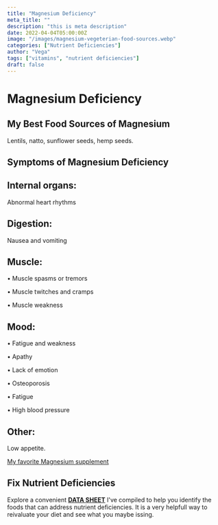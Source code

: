 ```yaml
---
title: "Magnesium Deficiency"
meta_title: ""
description: "this is meta description"
date: 2022-04-04T05:00:00Z
image: "/images/magnesium-vegeterian-food-sources.webp"
categories: ["Nutrient Deficiencies"]
author: "Vega"
tags: ["vitamins", "nutrient deficiencies"]
draft: false
---
```

<h1>Magnesium Deficiency</h1>
            <h2>My Best Food Sources of Magnesium</h2>
          <p>Lentils, natto, sunflower seeds, hemp seeds.</p>
<h2>Symptoms of Magnesium  Deficiency</h2>
<h2>Internal organs:</h2>
<p>Abnormal heart rhythms</p>
<h2>Digestion:</h2><p>Nausea and vomiting</p>
<h2>Muscle:</h2><p>&bull; Muscle spasms or tremors</p><p>&bull; Muscle twitches and cramps</p><p>&bull; Muscle weakness</p>
<h2>Mood:</h2><p>&bull; Fatigue and weakness</p><p>&bull; Apathy</p><p>&bull; Lack of emotion</p> <p>&bull; Osteoporosis</p><p>&bull; Fatigue</p><p>&bull; High blood pressure</p>
<h2>Other:</h2><p>Low appetite.</p>
<p><a target="_blank" href="https://www.amazon.com/Moon-Juice-Magnesi-Om-Unstressing-Magnesium/dp/B07YCS83D3/ref=sxbs_sbv_search_btf?content-id=amzn1.sym.f15d2f09-357d-4995-986d-e924fbe183e3%253Aamzn1.sym.f15d2f09-357d-4995-986d-e924fbe183e3&amp;crid=2YWXSE6WJG2HX&amp;cv_ct_cx=magnesium&amp;keywords=magnesium&amp;pd_rd_i=B07YCS83D3&amp;pd_rd_r=36e8231b-4b0a-471e-adde-fb106fa5d143&amp;pd_rd_w=EUssm&amp;pd_rd_wg=32zxs&amp;pf_rd_p=f15d2f09-357d-4995-986d-e924fbe183e3&amp;pf_rd_r=KGGH227CA9TS87M1DRD3&amp;qid=1696885661&amp;sbo=RZvfv%252F%252FHxDF%252BO5021pAnSA%253D%253D&amp;sprefix=magnesium%252Caps%252C186&amp;sr=1-1-a61ee601-6e56-4862-a8a2-1d3da5a5406f&_encoding=UTF8&tag=irinawink-20&linkCode=ur2&linkId=7a5a5c8196a8a71dccb0bb56d4b6d503&camp=1789&creative=9325">My favorite Magnesium supplement</a></p>
<h2>Fix Nutrient Deficiencies</h2><p>Explore a convenient <a title="fix nutritional deficiencies with a data sheet" href="../nutrients-in-healthy-foods.html"><b>DATA SHEET</b></a> I've compiled to help you identify the foods that can address nutrient deficiencies. It is a very helpfull way to reivaluate your diet and see what you maybe issing.</p>